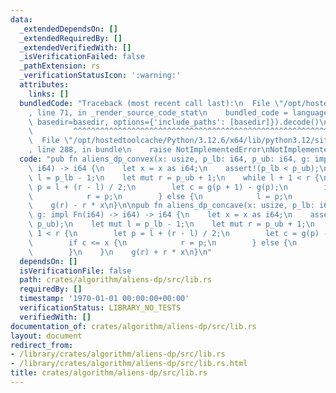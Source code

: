 ```yaml
---
data:
  _extendedDependsOn: []
  _extendedRequiredBy: []
  _extendedVerifiedWith: []
  _isVerificationFailed: false
  _pathExtension: rs
  _verificationStatusIcon: ':warning:'
  attributes:
    links: []
  bundledCode: "Traceback (most recent call last):\n  File \"/opt/hostedtoolcache/Python/3.12.6/x64/lib/python3.12/site-packages/onlinejudge_verify/documentation/build.py\"\
    , line 71, in _render_source_code_stat\n    bundled_code = language.bundle(stat.path,\
    \ basedir=basedir, options={'include_paths': [basedir]}).decode()\n          \
    \         ^^^^^^^^^^^^^^^^^^^^^^^^^^^^^^^^^^^^^^^^^^^^^^^^^^^^^^^^^^^^^^^^^^^^^^^^^^^^^^^^^\n\
    \  File \"/opt/hostedtoolcache/Python/3.12.6/x64/lib/python3.12/site-packages/onlinejudge_verify/languages/rust.py\"\
    , line 288, in bundle\n    raise NotImplementedError\nNotImplementedError\n"
  code: "pub fn aliens_dp_convex(x: usize, p_lb: i64, p_ub: i64, g: impl Fn(i64) ->\
    \ i64) -> i64 {\n    let x = x as i64;\n    assert!(p_lb < p_ub);\n    let mut\
    \ l = p_lb - 1;\n    let mut r = p_ub + 1;\n    while l + 1 < r {\n        let\
    \ p = l + (r - l) / 2;\n        let c = g(p + 1) - g(p);\n        if c <= x {\n\
    \            r = p;\n        } else {\n            l = p;\n        }\n    }\n\
    \    g(r) - r * x\n}\n\npub fn aliens_dp_concave(x: usize, p_lb: i64, p_ub: i64,\
    \ g: impl Fn(i64) -> i64) -> i64 {\n    let x = x as i64;\n    assert!(p_lb <\
    \ p_ub);\n    let mut l = p_lb - 1;\n    let mut r = p_ub + 1;\n    while l +\
    \ 1 < r {\n        let p = l + (r - l) / 2;\n        let c = g(p) - g(p + 1);\n\
    \        if c <= x {\n            r = p;\n        } else {\n            l = p;\n\
    \        }\n    }\n    g(r) + r * x\n}\n"
  dependsOn: []
  isVerificationFile: false
  path: crates/algorithm/aliens-dp/src/lib.rs
  requiredBy: []
  timestamp: '1970-01-01 00:00:00+00:00'
  verificationStatus: LIBRARY_NO_TESTS
  verifiedWith: []
documentation_of: crates/algorithm/aliens-dp/src/lib.rs
layout: document
redirect_from:
- /library/crates/algorithm/aliens-dp/src/lib.rs
- /library/crates/algorithm/aliens-dp/src/lib.rs.html
title: crates/algorithm/aliens-dp/src/lib.rs
---
```

